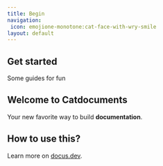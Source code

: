 ```yaml
---
title: Begin
navigation: 
 icon: emojione-monotone:cat-face-with-wry-smile
layout: default
---
```



## Get started

Some guides for fun

## Welcome to Catdocuments

Your new favorite way to build **documentation**.

## How to use this?

Learn more on [docus.dev](https://docus.dev).
